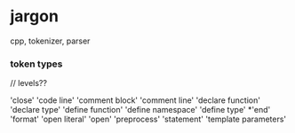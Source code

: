 jargon
======

cpp, tokenizer, parser



### token types
// levels?? 

'close'
'code line'
'comment block'
'comment line'
'declare function'
'declare type'
'define function'
'define namespace'
'define type'
*'end'
'format'
'open literal'
'open'
'preprocess'
'statement'
'template parameters'